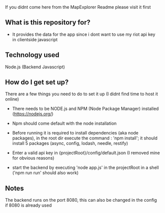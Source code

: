 If you didnt come here from the MapExplorer Readme please visit it first

## What is this repository for? ##

* It provides the data for the app since i dont want to use my riot api key in clientside javascript

## Technology used ##

Node.js (Backend Javascript)

## How do I get set up? ##

There are a few things you need to do to set it up (I didnt find time to host it online)

* There needs to be NODE.js and NPM (Node Package Manager) installed (https://nodejs.org/)
* Npm should come default with the node installation

* Before running it is required to install dependencies (aka node packages), in the root dir execute the command :
'npm install'; it should install 5 packages (async, config, lodash, needle, restify)

* Enter a valid api key in {projectRoot}/config/default.json (I removed mine for obvious reasons)

* start the backend by executing 'node app.js' in the projectRoot in a shell ('npm run run' should also work)

## Notes ##

The backend runs on the port 8080, this can also be changed in the config if 8080 is already used
